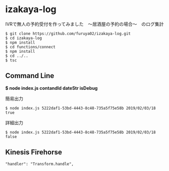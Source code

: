 # izakaya-log
IVRで無人の予約受付を作ってみました　〜居酒屋の予約の場合〜　のログ集計



```
$ git clone https://github.com/furuya02/izakaya-log.git
$ cd izakaya-log
$ npm install
$ cd functions/connect
$ npm install
$ cd ../..
$ tsc
```

## Command Line

**$ node index.js contandId dateStr isDebug**

簡易出力
```
$ node index.js 5222daf1-53bd-4443-8c48-735a5f75e58b 2019/02/03/18 true
```
詳細出力

```
$ node index.js 5222daf1-53bd-4443-8c48-735a5f75e58b 2019/02/03/18 false
```

## Kinesis Firehorse

```
"handler": "Transform.handle",
```
